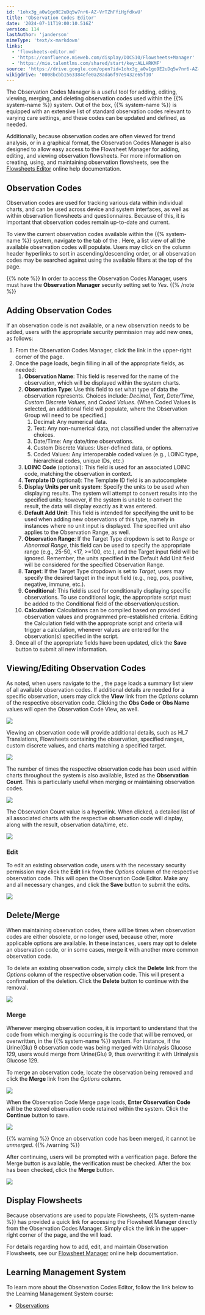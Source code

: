 ```yaml
---
id: '1ohx3g_a0w1go9E2uDq5w7nr6-AZ-VrTZhFfiHgfdkwU'
title: 'Observation Codes Editor'
date: '2024-07-11T19:00:10.516Z'
version: 114
lastAuthor: 'janderson'
mimeType: 'text/x-markdown'
links:
  - 'flowsheets-editor.md'
  - 'https://confluence.mieweb.com/display/DOCS10/Flowsheets+Manager'
  - 'https://mie.talentlms.com/shared/start/key:ALLHRKMF'
source: 'https://drive.google.com/open?id=1ohx3g_a0w1go9E2uDq5w7nr6-AZ-VrTZhFfiHgfdkwU'
wikigdrive: '0008bcbb1563384efe0a28ada6f97e9432e65f10'
---
```

The Observation Codes Manager is a useful tool for adding, editing, viewing, merging, and deleting observation codes used within the {{% system-name %}} system. Out of the box, {{% system-name %}} is equipped with an extensive list of standard observation codes relevant to varying care settings, and these codes can be updated and defined, as needed.

Additionally, because observation codes are often viewed for trend analysis, or in a graphical format, the Observation Codes Manager is also designed to allow easy access to the Flowsheet Manager for adding, editing, and viewing observation flowsheets. For more information on creating, using, and maintaining observation flowsheets, see the [Flowsheets Editor](flowsheets-editor.md) online help documentation.

## Observation Codes

Observation codes are used for tracking various data within individual charts, and can be used across device and system interfaces, as well as within observation flowsheets and questionnaires. Because of this, it is important that observation codes remain up-to-date and current.

To view the current observation codes available within the {{% system-name %}} system, navigate to the tab of the . Here, a list view of all the available observation codes will populate. Users may click on the column header hyperlinks to sort in ascending/descending order, or all observation codes may be searched against using the available filters at the top of the page.

{{% note %}}
In order to access the Observation Codes Manager, users must have the **Observation Manager** security setting set to *Yes*.
{{% /note %}}

## Adding Observation Codes

If an observation code is not available, or a new observation needs to be added, users with the appropriate security permission may add new ones, as follows:

1. From the Observation Codes Manager, click the link in the upper-right corner of the page.
2. Once the page loads, begin filling in all of the appropriate fields, as needed:
    1. <strong>Observation Name</strong>: This field is reserved for the name of the observation, which will be displayed within the system charts.
    2. <strong>Observation Type</strong>: Use this field to set what type of data the observation represents. Choices include: <em>Decimal</em>, <em>Text</em>, <em>Date/Time</em>, <em>Custom Discrete Values</em>, and <em>Coded Values</em>. (When Coded Values is selected, an additional field will populate, where the Observation Group will need to be specified.)
        1. Decimal: Any numerical data.
        2. Text: Any non-numerical data, not classified under the alternative choices.
        3. Date/Time: Any date/time observations.
        4. Custom Discrete Values: User-defined data, or options.
        5. Coded Values: Any interoperable coded values (e.g., LOINC type, hierarchical codes, unique IDs, etc.)
    3. <strong>LOINC Code</strong> (optional): This field is used for an associated LOINC code, matching the observation in context.
    4. <strong>Template ID</strong> (optional): The Template ID field is an autocomplete
    5. <strong>Display Units per unit system</strong>: Specify the units to be used when displaying results. The system will attempt to convert results into the specified units; however, if the system is unable to convert the result, the data will display exactly as it was entered.
    6. <strong>Default Add Unit</strong>: This field is intended for specifying the unit to be used when adding new observations of this type, namely in instances where no unit input is displayed. The specified unit also applies to the Observation Range, as well.
    7. <strong>Observation Range</strong>: If the Target Type dropdown is set to <em>Range</em> or <em>Abnormal Range</em>, this field can be used to specify the appropriate range (e.g., 25-50, <17, >=100, etc.), and the Target input field will be ignored. Remember, the units specified in the Default Add Unit field will be considered for the specified Observation Range.
    8. <strong>Target</strong>: If the Target Type dropdown is set to <em>Target</em>, users may specify the desired target in the input field (e.g., neg, pos, positive, negative, immune, etc.).
    9. <strong>Conditional</strong>: This field is used for conditionally displaying specific observations. To use conditional logic, the appropriate script must be added to the Conditional field of the observation/question.
    10. <strong>Calculation</strong>: Calculations can be compiled based on provided observation values and programmed pre-established criteria. Editing the Calculation field with the appropriate script and criteria will trigger a calculation, whenever values are entered for the observation(s) specified in the script.
3. Once all of the appropriate fields have been updated, click the <strong>Save</strong> button to submit all new information.

## Viewing/Editing Observation Codes

As noted, when users navigate to the , the page loads a summary list view of all available observation codes. If additional details are needed for a specific observation, users may click the **View** link from the *Options* column of the respective observation code. Clicking the **Obs Code** or **Obs Name** values will open the Observation Code View, as well.

![](../observation-codes-editor.assets/1c06defe5766a2c403df92b4881ce734.png)

Viewing an observation code will provide additional details, such as HL7 Translations, Flowsheets containing the observation, specified ranges, custom discrete values, and charts matching a specified target.

![](../observation-codes-editor.assets/08a9272c43a1de33bbdb23070043e9e4.png)

The number of times the respective observation code has been used within charts throughout the system is also available, listed as the **Observation Count**. This is particularly useful when merging or maintaining observation codes.

![](../observation-codes-editor.assets/00bb67ae17ea3ef22ad9ec6fbc3698ef.png)

The Observation Count value is a hyperlink. When clicked, a detailed list of all associated charts with the respective observation code will display, along with the result, observation data/time, etc.

![](../observation-codes-editor.assets/08efea25cd79bb1b316a645d57d2dc15.png)

### Edit

To edit an existing observation code, users with the necessary security permission may click the **Edit** link from the *Options* column of the respective observation code. This will open the Observation Code Editor. Make any and all necessary changes, and click the **Save** button to submit the edits.

![](../observation-codes-editor.assets/b61b1a5a51b14159a22e93043f4271cf.png)

## Delete/Merge

When maintaining observation codes, there will be times when observation codes are either obsolete, or no longer used, because other, more applicable options are available. In these instances, users may opt to delete an observation code, or in some cases, merge it with another more common observation code.

To delete an existing observation code, simply click the **Delete** link from the *Options* column of the respective observation code. This will present a confirmation of the deletion. Click the **Delete** button to continue with the removal.

![](../observation-codes-editor.assets/90881575de3a975a3553212da0202236.png)

### Merge

Whenever merging observation codes, it is important to understand that the code from which merging is occurring is the code that will be removed, or overwritten, in the {{% system-name %}} system. For instance, if the Urine(Glu) 9 observation code was being merged with Urinalysis Glucose 129, users would merge from Urine(Glu) 9, thus overwriting it with Urinalysis Glucose 129.

To merge an observation code, locate the observation being removed and click the **Merge** link from the *Options* column.

![](../observation-codes-editor.assets/512ce94ca5014498c2a8809898ac6266.png)

When the Observation Code Merge page loads, **Enter Observation Code** will be the stored observation code retained within the system. Click the **Continue** button to save.

![](../observation-codes-editor.assets/6afe70381a50458b7223d94edd20628c.png)

{{% warning %}}
Once an observation code has been merged, it cannot be *unmerged*.
{{% /warning %}}

After continuing, users will be prompted with a verification page. Before the Merge button is available, the verification must be checked. After the box has been checked, click the **Merge** button.

![](../observation-codes-editor.assets/cc4d55a9f205b3e8ddb1c04e4147e312.png)

## Display Flowsheets

Because observations are used to populate Flowsheets, {{% system-name %}} has provided a quick link for accessing the Flowsheet Manager directly from the Observation Codes Manager. Simply click the link in the upper-right corner of the page, and the will load.

For details regarding how to add, edit, and maintain Observation Flowsheets, see our [Flowsheet Manager](https://confluence.mieweb.com/display/DOCS10/Flowsheets+Manager) online help documentation.

## Learning Management System

To learn more about the Observation Codes Editor, follow the link below to the Learning Management System course:

* [Observations](https://mie.talentlms.com/shared/start/key:ALLHRKMF)
